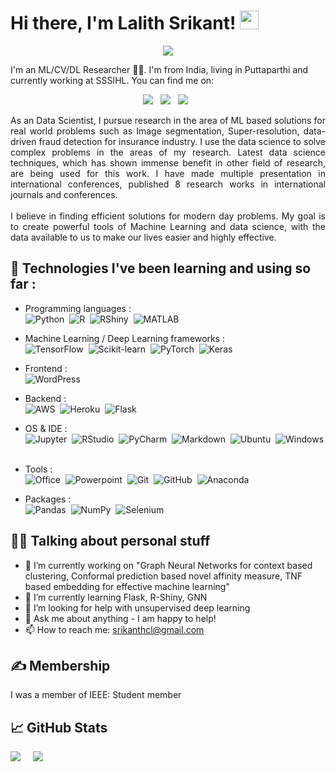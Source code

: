 # Hi there, I'm Lalith Srikant! <img src="https://raw.githubusercontent.com/MartinHeinz/MartinHeinz/master/wave.gif" width="30px">
<p align='center'>
<img src="img/header.gif">
</p>
<!-- 
I'm Lalith Srikanth 👨‍💻 & I'm a ML researcher. I'm from India, living in Puttaparthi and currently working at SSSIHL. You can find me on [![Twitter][1.2]][1],  or on [![LinkedIn][3.2]][3].
-->

I'm an ML/CV/DL Researcher 👨‍💻. I'm from India, living in Puttaparthi and currently working at SSSIHL. You can find me on:

<p align='center'>
    <a href="https://www.linkedin.com/in/c-lalith-srikanth-phd-56704917/">
        <img src="https://img.shields.io/badge/LinkedIn-0077B5?&style=for-the-badge&logo=linkedin&logoColor=white" /></a>&nbsp;&nbsp;
    <a href="https://www.researchgate.net/profile/Lalith_Chintalapati">
        <img src="https://img.shields.io/badge/ResearchGate-00CCBB?style=for-the-badge&logo=researchgate&logoColor=white" /></a>&nbsp;&nbsp;
    <a href="https://orcid.org/0000-0002-7637-2973">
        <img src="https://img.shields.io/badge/ORCID-A6CE39?style=for-the-badge&logo=orcid&logoColor=white" /></a>&nbsp;&nbsp;
</p>

<p align='justify'>
As an Data Scientist, I pursue research in the area of ML based solutions for real world problems such as Image segmentation, Super-resolution, data-driven fraud detection for insurance industry. 
I use the data science to solve complex problems in the areas of my research.
Latest data science techniques, which has shown immense benefit in other field of research, are being used for this work. 
I have made multiple presentation in international conferences, published 8 research works in international journals and conferences.
    <br/>
    <br/>
I believe in finding efficient solutions for modern day problems. My goal is to create powerful tools of Machine Learning and data science, with the data available to us
to make our lives easier and highly effective.
</p>

## 🔧 Technologies I've been learning and using so far :
- Programming languages : <br />
    ![Python](https://img.shields.io/badge/Python-3776AB?logo=python&logoColor=white)&nbsp;
    ![R](https://img.shields.io/badge/R-276DC3?logo=r&logoColor=white)&nbsp;
    ![RShiny](https://img.shields.io/badge/R_Shiny-13B5EA?logo=r&logoColor=white)&nbsp;
    ![MATLAB](https://img.shields.io/badge/C-A8B9CC?logo=c&logoColor=white)&nbsp;
    
- Machine Learning / Deep Learning frameworks : <br />
    ![TensorFlow](https://img.shields.io/badge/TensorFlow-FF6F00?logo=TensorFlow&logoColor=white)&nbsp;
    ![Scikit-learn](http://img.shields.io/badge/scikit--learn-F7931E?logo=scikit-learn&logoColor=white)&nbsp;
    ![PyTorch](http://img.shields.io/badge/PyTorch-EE4C2C?logo=pytorch&logoColor=white)&nbsp;
    ![Keras](https://img.shields.io/badge/Keras-D00000?logo=Keras&logoColor=white)&nbsp;
    
- Frontend : <br />
    ![WordPress](https://img.shields.io/badge/WordPress-21759B?logo=wordpress&logoColor=white)&nbsp;

- Backend : <br />
    ![AWS](https://img.shields.io/badge/Amazon_AWS-232F3E?logo=amazon-aws&logoColor=white)&nbsp;
    ![Heroku](https://img.shields.io/badge/Heroku-430098?logo=heroku&logoColor=white)&nbsp;
    ![Flask](https://img.shields.io/badge/Flask-000000?logo=flask&logoColor=white)&nbsp;
    
- OS & IDE : <br />
    ![Jupyter](https://img.shields.io/badge/Jupyter-333333?logo=Jupyter)&nbsp;
    ![RStudio](https://img.shields.io/badge/RStudio-75AADB?logo=rstudio&logoColor=white)&nbsp;
    ![PyCharm](https://img.shields.io/badge/PyCharm-000000?logo=pycharm&logoColor=white)&nbsp;
    ![Markdown](https://img.shields.io/badge/Markdown-333333?logo=markdown&logoColor=white)&nbsp;
    ![Ubuntu](https://img.shields.io/badge/Ubuntu-333333?logo=Ubuntu)&nbsp;
    ![Windows](https://img.shields.io/badge/Windows-333333?logo=Windows&logoColor=white)&nbsp;
    
- Tools : <br />
    ![Office](https://img.shields.io/badge/MS_Office-D83B01?logo=microsoft-office&logoColor=white)&nbsp;
    ![Powerpoint](https://img.shields.io/badge/MS_PowerPoint-B7472A?logo=microsoft-powerpoint&logoColor=white)&nbsp;
    ![Git](https://img.shields.io/badge/Git-05122A?logo=git)&nbsp;
    ![GitHub](https://img.shields.io/badge/GitHub-05122A?logo=github&logoColor=white)&nbsp;
    ![Anaconda](https://img.shields.io/badge/Anaconda-333333?logo=Anaconda)&nbsp;
    
- Packages : <br />
    ![Pandas](https://img.shields.io/badge/pandas-150458?logo=pandas&logoColor=white)&nbsp;
    ![NumPy](https://img.shields.io/badge/NumPy-013243?logo=numpy&logoColor=white)&nbsp;
    ![Selenium](https://img.shields.io/badge/Selenium-43B02A?logo=selenium&logoColor=white)&nbsp;

## 🤷‍♂️ Talking about personal stuff

- 🔭 I’m currently working on "Graph Neural Networks for context based clustering, Conformal prediction based novel affinity measure, TNF based embedding for effective machine learning"
- 🌱 I’m currently learning Flask, R-Shiny, GNN
- 🤔 I’m looking for help with unsupervised deep learning 
- 💬 Ask me about anything - I am happy to help!
- 📫 How to reach me: srikanthcl@gmail.com

## &#x270d; Membership

I was a member of IEEE: Student member
## &#x1f4c8; GitHub Stats

<div>
    <img align="top" src="https://github-readme-stats.vercel.app/api/top-langs/?username=srikanthcl&layout=compact" />&nbsp;&nbsp;&nbsp;&nbsp;
    <img align="top" src="https://github-readme-stats.vercel.app/api?username=srikanthcl&count_private=true&show_icons=true&theme=default&hide_rank=true&disable_animations=true&custom_title=Stats" />&nbsp;&nbsp;
</div>

<!-- Resources -->
<!-- Icons: https://simpleicons.org/ -->
<!-- GitHub Stats: https://github.com/anuraghazra/github-readme-stats -->
<!-- Emojis: https://emojipedia.org/emoji/ -->
<!-- HTML Emojis: https://www.fileformat.info/index.htm -->
<!-- Shields: https://shields.io/ -->
<!-- Awesome GitHub Profile README: https://github.com/abhisheknaiidu/awesome-github-profile-readme -->
